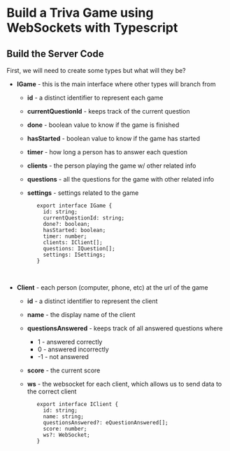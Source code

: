 # Build a Triva Game using WebSockets with Typescript

## Build the Server Code

First, we will need to create some types but what will they be?

 * **IGame** - this is the main interface where other types will branch from
   * **id** - a distinct identifier to represent each game
   * **currentQuestionId** - keeps track of the current question
   * **done** - boolean value to know if the game is finished
   * **hasStarted** - boolean value to know if the game has started
   * **timer** - how long a person has to answer each question
   * **clients** - the person playing the game w/ other related info
   * **questions** - all the questions for the game with other related info
   * **settings** - settings related to the game

       ```
          export interface IGame {
            id: string;
            currentQuestionId: string;
            done?: boolean;
            hasStarted: boolean;
            timer: number;
            clients: IClient[];
            questions: IQuestion[];
            settings: ISettings;
          }

       ``` 
       &nbsp;

 * **Client** - each person (computer, phone, etc) at the url of the game
   * **id** - a distinct identifier to represent the client 
   * **name** - the display name of the client
   * **questionsAnswered** - keeps track of all answered questions where
     * 1 - answered correctly
     * 0 - answered incorrectly
     * -1 - not answered
   * **score** - the current score 
   * **ws** - the websocket for each client, which allows us to send data to the correct client

       ```
          export interface IClient {
            id: string;
            name: string;
            questionsAnswered?: eQuestionAnswered[];
            score: number;
            ws?: WebSocket;
          }

       ``` 

